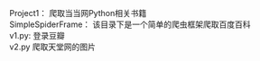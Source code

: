 Project1：
爬取当当网Python相关书籍</br>
SimpleSpiderFrame：
	该目录下是一个简单的爬虫框架爬取百度百科</br>
v1.py:
	登录豆瓣</br>
v2.py
	爬取天堂网的图片
	
